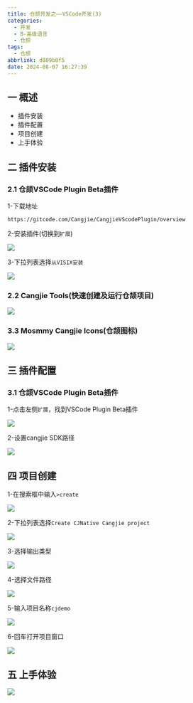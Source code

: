 ```yaml
---
title: 仓颉开发之——VSCode开发(3)
categories:
  - 开发
  - B-高级语言
  - 仓颉
tags:
  - 仓颉
abbrlink: d809b0f5
date: 2024-08-07 16:27:39
---
```

## 一 概述

* 插件安装
* 插件配置
* 项目创建
* 上手体验

<!--more-->

## 二 插件安装

### 2.1 仓颉VSCode Plugin Beta插件

1-下载地址

```
https://gitcode.com/Cangjie/CangjieVScodePlugin/overview
```

2-安装插件(切换到`扩展`)

![][1]

3-下拉列表选择`从VISIX安装`

![][2]

### 2.2 Cangjie Tools(快速创建及运行仓颉项目)

![][3]

### 3.3 Mosmmy Cangjie Icons(仓颉图标)

![][3]

## 三 插件配置

### 3.1 仓颉VSCode Plugin Beta插件

1-点击左侧`扩展`，找到VSCode Plugin Beta插件

![][4]

2-设置cangjie SDK路径

![][5]

## 四 项目创建

1-在搜索框中输入`>create`

![][6]

2-下拉列表选择`Create CJNative Cangjie project`

![][7]

3-选择输出类型

![][8]

4-选择文件路径

![][9]

5-输入项目名称`cjdemo`

![][10]

6-回车打开项目窗口

![][11]

## 五 上手体验

![][12]




[1]:https://cdn.jsdelivr.net/gh/PGzxc/CDN/blog-hmos/cangjie-vscode-3-plugin.png
[2]:https://cdn.jsdelivr.net/gh/PGzxc/CDN/blog-hmos/cangjie-vscode-3-plugin-local.png
[3]:https://cdn.jsdelivr.net/gh/PGzxc/CDN/blog-hmos/cangjie-vscode-3-plugin-market.png
[4]:https://cdn.jsdelivr.net/gh/PGzxc/CDN/blog-hmos/cangjie-vscode-3-plugin-setting.png
[5]:https://cdn.jsdelivr.net/gh/PGzxc/CDN/blog-hmos/cangjie-vscode-3-plugin-setting-sdk.png
[6]:https://cdn.jsdelivr.net/gh/PGzxc/CDN/blog-hmos/cangjie-vscode-3-project.png
[7]:https://cdn.jsdelivr.net/gh/PGzxc/CDN/blog-hmos/cangjie-vscode-3-project-native.png
[8]:https://cdn.jsdelivr.net/gh/PGzxc/CDN/blog-hmos/cangjie-vscode-3-project-output.png
[9]:https://cdn.jsdelivr.net/gh/PGzxc/CDN/blog-hmos/cangjie-vscode-3-project-output-path.png
[10]:https://cdn.jsdelivr.net/gh/PGzxc/CDN/blog-hmos/cangjie-vscode-3-project-output-projectname.png
[11]:https://cdn.jsdelivr.net/gh/PGzxc/CDN/blog-hmos/cangjie-vscode-3-project-view.png
[12]:https://cdn.jsdelivr.net/gh/PGzxc/CDN/blog-hmos/cangjie-vscode-3-project-run.png